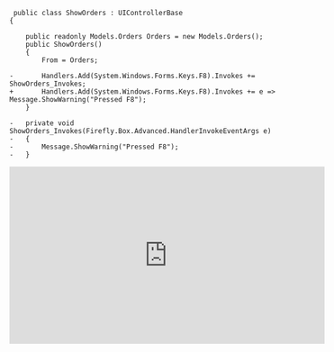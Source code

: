 ﻿```csdiff
 public class ShowOrders : UIControllerBase
{

    public readonly Models.Orders Orders = new Models.Orders();
    public ShowOrders()
    {
        From = Orders;

-       Handlers.Add(System.Windows.Forms.Keys.F8).Invokes += ShowOrders_Invokes;
+       Handlers.Add(System.Windows.Forms.Keys.F8).Invokes += e => Message.ShowWarning("Pressed F8");
    }

-   private void ShowOrders_Invokes(Firefly.Box.Advanced.HandlerInvokeEventArgs e)
-   {
-       Message.ShowWarning("Pressed F8");
-   }
```

<iframe width="560" height="315" src="https://www.youtube.com/embed/HT0qxvVsKAM?list=PL1DEQjXG2xnIGbO3DlvFQjv-T0OXM81r-" frameborder="0" allowfullscreen></iframe>
